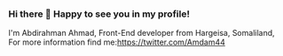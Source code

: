 ### Hi there 👋 Happy to see you in my profile!

I'm Abdirahman Ahmad, Front-End developer from Hargeisa, Somaliland,
For more information find me:https://twitter.com/Amdam44
